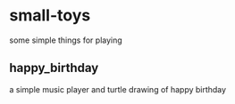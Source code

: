 # small-toys

some simple things for playing

## happy_birthday

a simple music player and turtle drawing of happy birthday